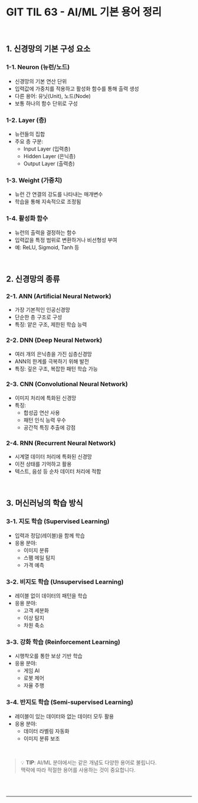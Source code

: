 # GIT TIL 63 - AI/ML 기본 용어 정리

<br>

## 1. 신경망의 기본 구성 요소

### 1-1. Neuron (뉴런/노드)
- 신경망의 기본 연산 단위
- 입력값에 가중치를 적용하고 활성화 함수를 통해 출력 생성
- 다른 용어: 유닛(Unit), 노드(Node)
- 보통 하나의 함수 단위로 구성

### 1-2. Layer (층)
- 뉴런들의 집합
- 주요 층 구분:
  - Input Layer (입력층)
  - Hidden Layer (은닉층)
  - Output Layer (출력층)

### 1-3. Weight (가중치)
- 뉴런 간 연결의 강도를 나타내는 매개변수
- 학습을 통해 지속적으로 조정됨

### 1-4. 활성화 함수
- 뉴런의 출력을 결정하는 함수
- 입력값을 특정 범위로 변환하거나 비선형성 부여
- 예: ReLU, Sigmoid, Tanh 등

<br>

## 2. 신경망의 종류

### 2-1. ANN (Artificial Neural Network)
- 가장 기본적인 인공신경망
- 단순한 층 구조로 구성
- 특징: 얕은 구조, 제한된 학습 능력

### 2-2. DNN (Deep Neural Network)
- 여러 개의 은닉층을 가진 심층신경망
- ANN의 한계를 극복하기 위해 발전
- 특징: 깊은 구조, 복잡한 패턴 학습 가능

### 2-3. CNN (Convolutional Neural Network)
- 이미지 처리에 특화된 신경망
- 특징:
  - 합성곱 연산 사용
  - 패턴 인식 능력 우수
  - 공간적 특징 추출에 강점

### 2-4. RNN (Recurrent Neural Network)
- 시계열 데이터 처리에 특화된 신경망
- 이전 상태를 기억하고 활용
- 텍스트, 음성 등 순차 데이터 처리에 적합

<br>

## 3. 머신러닝의 학습 방식

### 3-1. 지도 학습 (Supervised Learning)
- 입력과 정답(레이블)을 함께 학습
- 응용 분야:
  - 이미지 분류
  - 스팸 메일 탐지
  - 가격 예측

### 3-2. 비지도 학습 (Unsupervised Learning)
- 레이블 없이 데이터의 패턴을 학습
- 응용 분야:
  - 고객 세분화
  - 이상 탐지
  - 차원 축소

### 3-3. 강화 학습 (Reinforcement Learning)
- 시행착오를 통한 보상 기반 학습
- 응용 분야:
  - 게임 AI
  - 로봇 제어
  - 자율 주행

### 3-4. 반지도 학습 (Semi-supervised Learning)
- 레이블이 있는 데이터와 없는 데이터 모두 활용
- 응용 분야:
  - 데이터 라벨링 자동화
  - 이미지 분류 보조

<br>

> 💡 **TIP**: AI/ML 분야에서는 같은 개념도 다양한 용어로 불립니다. <br>
> 맥락에 따라 적절한 용어를 사용하는 것이 중요합니다.

<br><br>

---

<br><br> 